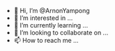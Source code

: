 - 👋 Hi, I’m @ArnonYampong
- 👀 I’m interested in ...
- 🌱 I’m currently learning ...
- 💞️ I’m looking to collaborate on ...
- 📫 How to reach me ...

<!---
ArnonYampong/ArnonYampong is a ✨ special ✨ repository because its `README.md` (this file) appears on your GitHub profile.
You can click the Preview link to take a look at your changes.
--->
